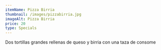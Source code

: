 ```yaml
---
itemName: Pizza Birria
thumbnail: /images/pizzabirria.jpg
imageAlt: Pizza Birria
price: 20
type: Specials
---
```

Dos tortillas grandes rellenas de queso y birria con una taza de consome